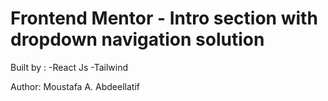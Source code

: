 # Frontend Mentor - Intro section with dropdown navigation solution

Built by :
-React Js
-Tailwind

Author: Moustafa A. Abdeellatif
